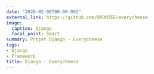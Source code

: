 ```yaml
---
date: "2020-02-08T00:00:00Z"
external_link: https://github.com/DROMZEE/everycheese
image:
  caption: Django
  focal_point: Smart
summary: Projet Django - Everycheese
tags:
- Django
- Framework
title: Django - Everycheese
---
```

